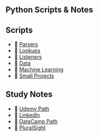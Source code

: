 #  

## Python Scripts & Notes

## Scripts

- :link: [Parsers](/Parsers/)  
- :link: [Lookups](/Lookups/)
- :link: [Listeners](/Listeners/)
- :link: [Data](/Data/)
- :link: [Machine Learning](/ML/)
- :link: [Small Projects](/Projects/)

## Study Notes

- :link: [Udemy Path](/Learn/Udemy/)
- :link: [LinkedIn](/Learn/LinkedIn/)
- :link: [DataCamp Path](/Learn/DataCamp/)
- :link: [PluralSight](/Learn/Pluralsight/)